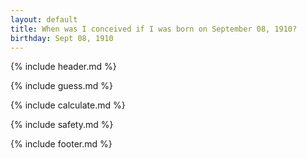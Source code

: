 ```yaml
---
layout: default
title: When was I conceived if I was born on September 08, 1910?
birthday: Sept 08, 1910
---
```


{% include header.md %}

{% include guess.md %}

{% include calculate.md %}

{% include safety.md %}

{% include footer.md %}




